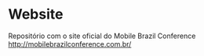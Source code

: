 # Website

Repositório com o site oficial do Mobile Brazil Conference http://mobilebrazilconference.com.br/

